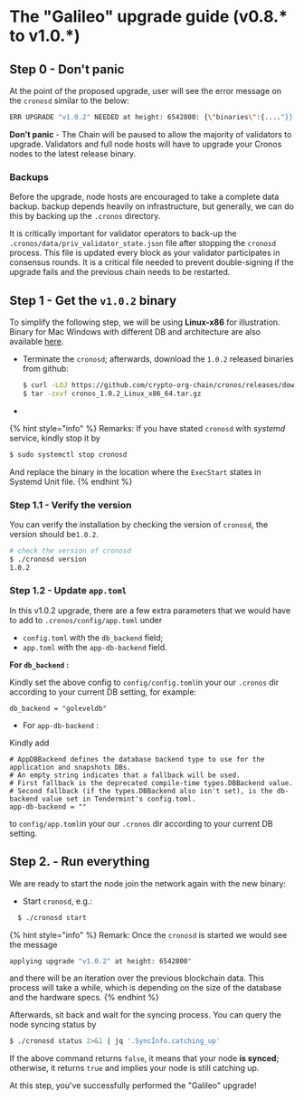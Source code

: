 # The "Galileo" upgrade guide (v0.8.\* to v1.0.\*)

## Step 0 - Don't panic

At the point of the proposed upgrade, user will see the error message on the `cronosd` similar to the below:

```bash
ERR UPGRADE "v1.0.2" NEEDED at height: 6542800: {\"binaries\":{...."}}
```

**Don't panic** - The Chain will be paused to allow the majority of validators to upgrade. Validators and full node hosts will have to upgrade your Cronos nodes to the latest release binary.

### Backups

Before the upgrade, node hosts are encouraged to take a complete data backup. backup depends heavily on infrastructure, but generally, we can do this by backing up the `.cronos` directory.

It is critically important for validator operators to back-up the `.cronos/data/priv_validator_state.json` file after stopping the `cronosd` process. This file is updated every block as your validator participates in consensus rounds. It is a critical file needed to prevent double-signing if the upgrade fails and the previous chain needs to be restarted.

## Step 1 - Get the `v1.0.2` binary

To simplify the following step, we will be using **Linux-x86** for illustration. Binary for Mac Windows with different DB and architecture are also available [here](https://github.com/crypto-org-chain/cronos/releases/tag/v1.0.2).

*   Terminate the `cronosd`; afterwards, download the `1.0.2` released binaries from github:

    ```bash
    $ curl -LOJ https://github.com/crypto-org-chain/cronos/releases/download/v1.0.2/cronos_1.0.2_Linux_x86_64.tar.gz
    $ tar -zxvf cronos_1.0.2_Linux_x86_64.tar.gz
    ```
*

{% hint style="info" %}
Remarks: If you have stated `cronosd` with _systemd_ service, kindly stop it by

```bash
$ sudo systemctl stop cronosd
```

And replace the binary in the location where the `ExecStart` states in Systemd Unit file.
{% endhint %}

### Step 1.1 - Verify the version

You can verify the installation by checking the version of `cronosd`, the version should be`1.0.2`.

```bash
# check the version of cronosd
$ ./cronosd version
1.0.2
```

### Step 1.2 - Update `app.toml`

In this v1.0.2 upgrade, there are a few extra parameters that we would have to add to `.cronos/config/app.toml` under

* `config.toml` with the `db_backend` field;
* `app.toml` with the `app-db-backend` field.



**For `db_backend` :**

Kindly set the above config to `config/config.toml`in your our `.cronos` dir according to your current DB setting, for example:

```
db_backend = "goleveldb"
```

* For `app-db-backend` :

Kindly add

```
# AppDBBackend defines the database backend type to use for the application and snapshots DBs.
# An empty string indicates that a fallback will be used.
# First fallback is the deprecated compile-time types.DBBackend value.
# Second fallback (if the types.DBBackend also isn't set), is the db-backend value set in Tendermint's config.toml.
app-db-backend = ""
```

to `config/app.toml`in your our `.cronos` dir according to your current DB setting.&#x20;

## Step 2. - Run everything

We are ready to start the node join the network again with the new binary:

* Start `cronosd`, e.g.:

```bash
  $ ./cronosd start
```

{% hint style="info" %}
Remark: Once the `cronosd` is started we would see the message

```bash
applying upgrade "v1.0.2" at height: 6542800"
```

and there will be an iteration over the previous blockchain data. This process will take a while, which is depending on the size of the database and the hardware specs.
{% endhint %}

Afterwards, sit back and wait for the syncing process. You can query the node syncing status by

```bash
$ ./cronosd status 2>&1 | jq '.SyncInfo.catching_up'
```

If the above command returns `false`, it means that your node **is synced**; otherwise, it returns `true` and implies your node is still catching up.

At this step, you've successfully performed the "Galileo" upgrade!

